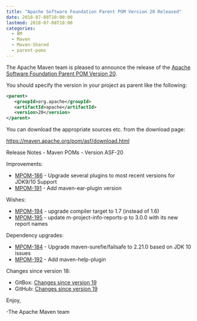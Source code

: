 ```yaml
---
title: "Apache Software Foundation Parent POM Version 20 Released"
date: 2018-07-08T10:00:00
lastmod: 2018-07-08T10:00
categories:
  - BM
  - Maven
  - Maven-Shared
  - parent-poms
---
```

The Apache Maven team is pleased to announce the release of the 
[Apache Software Foundation Parent POM Version 20](https://maven.apache.org/pom/asf/).

You should specify the version in your project as parent like the following:

```xml
<parent>
   <groupId>org.apache</groupId>
   <artifactId>apache</artifactId>
   <version>20</version>
</parent>
```
You can download the appropriate sources etc. from the download page:

https://maven.apache.org/pom/asf/download.html


<!-- more -->

Release Notes - Maven POMs - Version ASF-20

Improvements:

 * [MPOM-186](https://issues.apache.org/jira/browse/MPOM-186) - Upgrade several plugins to most recent versions for JDK9/10 Support
 * [MPOM-191](https://issues.apache.org/jira/browse/MPOM-191) - Add maven-ear-plugin version

Wishes:

 * [MPOM-194](https://issues.apache.org/jira/browse/MPOM-194) - upgrade compiler target to 1.7 (instead of 1.6)
 * [MPOM-195](https://issues.apache.org/jira/browse/MPOM-195) - update m-project-info-reports-p to 3.0.0 with its new report names

Dependency upgrades:

 * [MPOM-184](https://issues.apache.org/jira/browse/MPOM-184) - Upgrade maven-surefie/failsafe to 2.21.0 based on JDK 10 issues
 * [MPOM-192](https://issues.apache.org/jira/browse/MPOM-192) - Add maven-help-plugin


Changes since version 18:

 * GitBox: [Changes since version 19][change-20]
 * GitHub: [Changes since version 19][change-github-20]


Enjoy,
    
-The Apache Maven team

[change-20]: https://gitbox.apache.org/repos/asf?p=maven-apache-parent.git;a=blobdiff;f=pom.xml;hb=apache-20;hpb=apache-19
[change-github-20]: https://github.com/apache/maven-apache-parent/compare/apache-19...apache-20

